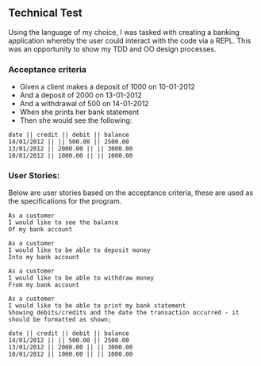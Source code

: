 ## Technical Test

Using the language of my choice, I was tasked with creating a banking application whereby the user could interact with the code via a REPL. This was an opportunity to show my TDD and OO design processes.

### Acceptance criteria
* Given a client makes a deposit of 1000 on 10-01-2012
* And a deposit of 2000 on 13-01-2012
* And a withdrawal of 500 on 14-01-2012
* When she prints her bank statement
* Then she would see the following:

```
date || credit || debit || balance
14/01/2012 || || 500.00 || 2500.00
13/01/2012 || 2000.00 || || 3000.00
10/01/2012 || 1000.00 || || 1000.00
```

### User Stories:

Below are user stories based on the acceptance criteria, these are used as the specifications for the program.

```
As a customer
I would like to see the balance
Of my bank account
```

```
As a customer
I would like to be able to deposit money
Into my bank account
```

```
As a customer
I would like to be able to withdraw money
From my bank account
```

```
As a customer
I would like to be able to print my bank statement
Showing debits/credits and the date the transaction occurred - it should be formatted as shown;

date || credit || debit || balance
14/01/2012 || || 500.00 || 2500.00
13/01/2012 || 2000.00 || || 3000.00
10/01/2012 || 1000.00 || || 1000.00
```
